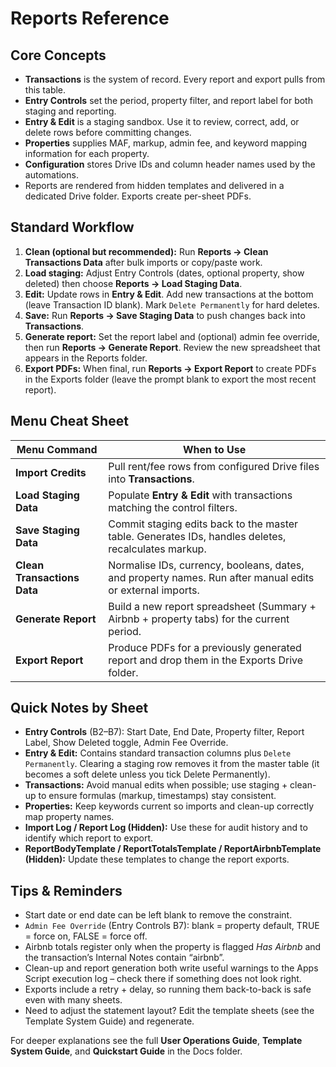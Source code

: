 # Reports Reference

## Core Concepts

-   **Transactions** is the system of record. Every report and export pulls from this table.
-   **Entry Controls** set the period, property filter, and report label for both staging and reporting.
-   **Entry & Edit** is a staging sandbox. Use it to review, correct, add, or delete rows before committing changes.
-   **Properties** supplies MAF, markup, admin fee, and keyword mapping information for each property.
-   **Configuration** stores Drive IDs and column header names used by the automations.
-   Reports are rendered from hidden templates and delivered in a dedicated Drive folder. Exports create per-sheet PDFs.

## Standard Workflow

1. **Clean (optional but recommended):** Run **Reports → Clean Transactions Data** after bulk imports or copy/paste work.
2. **Load staging:** Adjust Entry Controls (dates, optional property, show deleted) then choose **Reports → Load Staging Data**.
3. **Edit:** Update rows in **Entry & Edit**. Add new transactions at the bottom (leave Transaction ID blank). Mark `Delete Permanently` for hard deletes.
4. **Save:** Run **Reports → Save Staging Data** to push changes back into **Transactions**.
5. **Generate report:** Set the report label and (optional) admin fee override, then run **Reports → Generate Report**. Review the new spreadsheet that appears in the Reports folder.
6. **Export PDFs:** When final, run **Reports → Export Report** to create PDFs in the Exports folder (leave the prompt blank to export the most recent report).

## Menu Cheat Sheet

| Menu Command                | When to Use                                                                                               |
| --------------------------- | --------------------------------------------------------------------------------------------------------- |
| **Import Credits**          | Pull rent/fee rows from configured Drive files into **Transactions**.                                     |
| **Load Staging Data**       | Populate **Entry & Edit** with transactions matching the control filters.                                 |
| **Save Staging Data**       | Commit staging edits back to the master table. Generates IDs, handles deletes, recalculates markup.       |
| **Clean Transactions Data** | Normalise IDs, currency, booleans, dates, and property names. Run after manual edits or external imports. |
| **Generate Report**         | Build a new report spreadsheet (Summary + Airbnb + property tabs) for the current period.                 |
| **Export Report**           | Produce PDFs for a previously generated report and drop them in the Exports Drive folder.                 |

## Quick Notes by Sheet

-   **Entry Controls** (B2–B7): Start Date, End Date, Property filter, Report Label, Show Deleted toggle, Admin Fee Override.
-   **Entry & Edit:** Contains standard transaction columns plus `Delete Permanently`. Clearing a staging row removes it from the master table (it becomes a soft delete unless you tick Delete Permanently).
-   **Transactions:** Avoid manual edits when possible; use staging + clean-up to ensure formulas (markup, timestamps) stay consistent.
-   **Properties:** Keep keywords current so imports and clean-up correctly map property names.
-   **Import Log / Report Log (Hidden):** Use these for audit history and to identify which report to export.
-   **ReportBodyTemplate / ReportTotalsTemplate / ReportAirbnbTemplate (Hidden):** Update these templates to change the report exports.

## Tips & Reminders

-   Start date or end date can be left blank to remove the constraint.
-   `Admin Fee Override` (Entry Controls B7): blank = property default, TRUE = force on, FALSE = force off.
-   Airbnb totals register only when the property is flagged _Has Airbnb_ and the transaction’s Internal Notes contain “airbnb”.
-   Clean-up and report generation both write useful warnings to the Apps Script execution log – check there if something does not look right.
-   Exports include a retry + delay, so running them back-to-back is safe even with many sheets.
-   Need to adjust the statement layout? Edit the template sheets (see the Template System Guide) and regenerate.

For deeper explanations see the full **User Operations Guide**, **Template System Guide**, and **Quickstart Guide** in the Docs folder.
